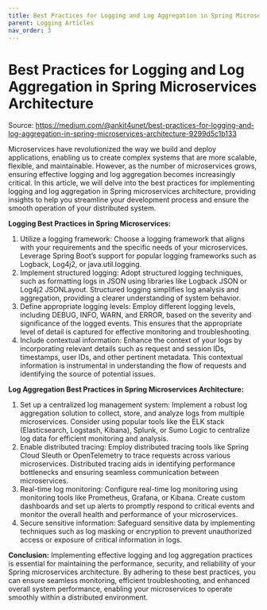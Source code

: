 ```yaml
---
title: Best Practices for Logging and Log Aggregation in Spring Microservices Architecture
parent: Logging Articles
nav_order: 3
---
```



Best Practices for Logging and Log Aggregation in Spring Microservices Architecture
======================================================
Source: https://medium.com/@ankit4unet/best-practices-for-logging-and-log-aggregation-in-spring-microservices-architecture-9299d5c1b133

Microservices have revolutionized the way we build and deploy applications, enabling us to create complex systems that are more scalable, flexible, and maintainable. However, as the number of microservices grows, ensuring effective logging and log aggregation becomes increasingly critical. In this article, we will delve into the best practices for implementing logging and log aggregation in Spring microservices architecture, providing insights to help you streamline your development process and ensure the smooth operation of your distributed system.

**Logging Best Practices in Spring Microservices:**

1. Utilize a logging framework: Choose a logging framework that aligns with your requirements and the specific needs of your microservices. Leverage Spring Boot’s support for popular logging frameworks such as Logback, Log4j2, or java.util.logging.
1. Implement structured logging: Adopt structured logging techniques, such as formatting logs in JSON using libraries like Logback JSON or Log4j2 JSONLayout. Structured logging simplifies log analysis and aggregation, providing a clearer understanding of system behavior.
1. Define appropriate logging levels: Employ different logging levels, including DEBUG, INFO, WARN, and ERROR, based on the severity and significance of the logged events. This ensures that the appropriate level of detail is captured for effective monitoring and troubleshooting.
1. Include contextual information: Enhance the context of your logs by incorporating relevant details such as request and session IDs, timestamps, user IDs, and other pertinent metadata. This contextual information is instrumental in understanding the flow of requests and identifying the source of potential issues.


**Log Aggregation Best Practices in Spring Microservices Architecture:**

1. Set up a centralized log management system: Implement a robust log aggregation solution to collect, store, and analyze logs from multiple microservices. Consider using popular tools like the ELK stack (Elasticsearch, Logstash, Kibana), Splunk, or Sumo Logic to centralize log data for efficient monitoring and analysis.
1. Enable distributed tracing: Employ distributed tracing tools like Spring Cloud Sleuth or OpenTelemetry to trace requests across various microservices. Distributed tracing aids in identifying performance bottlenecks and ensuring seamless communication between microservices.
1. Real-time log monitoring: Configure real-time log monitoring using monitoring tools like Prometheus, Grafana, or Kibana. Create custom dashboards and set up alerts to promptly respond to critical events and monitor the overall health and performance of your microservices.
1. Secure sensitive information: Safeguard sensitive data by implementing techniques such as log masking or encryption to prevent unauthorized access or exposure of critical information in logs.
   
**Conclusion:** Implementing effective logging and log aggregation practices is essential for maintaining the performance, security, and reliability of your Spring microservices architecture. By adhering to these best practices, you can ensure seamless monitoring, efficient troubleshooting, and enhanced overall system performance, enabling your microservices to operate smoothly within a distributed environment.